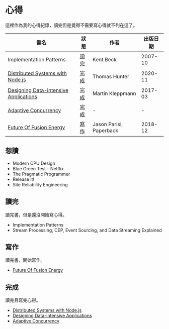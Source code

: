# 心得

這裡作為我的心得紀錄，讀完但是覺得不需要寫心得就不列在這了。

| 書名 | 狀態 | 作者 | 出版日期 |
| - | - | - | - |
| Implementation Patterns                 | [讀完] | Kent Beck | 2007-10 |
| [Distributed Systems with Node.js]      | [完成] | Thomas Hunter | 2020-11 |
| [Designing Data-intensive Applications] | [完成] | Martin Kleppmann | 2017-03 |
| [Adaptive Concurrency]                  | [完成] | - | - |
| [Future Of Fusion Energy]               | [寫作] | Jason Parisi, Paperback | 2018-12 |

## 想讀

-   Modern CPU Design
-   Blue Green Test - Netflix
-   The Pragmatic Programmer
-   Release it!
-   Site Reliability Engineering

## 讀完

讀完書，但是還沒開始寫心得。

-   Implementation Patterns
-   Stream Processing, CEP, Event Sourcing, and Data Streaming Explained

## 寫作

讀完書，開始寫作。

-   [Future Of Fusion Energy]

## 完成

讀完且寫完心得。

-   [Distributed Systems with Node.js]
-   [Designing Data-intensive Applications]
-   [Adaptive Concurrency]

[distributed systems with node.js]: distributed-systems-with-node.js/introduction.md
[designing data-intensive applications]: designing-data-intensive-applications/introduction.md
[adaptive concurrency]: adaptive-concurrency/
[future of fusion energy]: future-of-fusion-energy/sheet.md
[讀完]: #讀完
[寫作]: #寫作
[完成]: #完成
